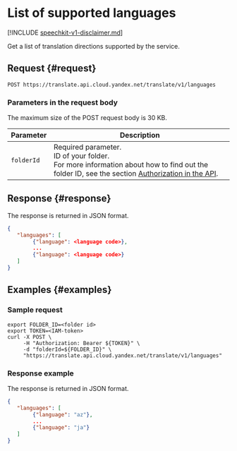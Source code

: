 # List of supported languages

[!INCLUDE [speechkit-v1-disclaimer.md](../../../_includes/speechkit-v1-disclaimer.md)]

Get a list of translation directions supported by the service.

## Request {#request}

```
POST https://translate.api.cloud.yandex.net/translate/v1/languages
```

### Parameters in the request body

The maximum size of the POST request body is 30 KB.

| Parameter | Description |
| ----- | ----- |
| `folderId` | Required parameter.<br/>ID of your folder.<br/>For more information about how to find out the folder ID, see the section [Authorization in the API](../../concepts/auth.md). |

## Response {#response}

The response is returned in JSON format.

```json
{
   "languages": [
        {"language": <language code>},
        ...
        {"language": <language code>}
   ]
}
```

## Examples {#examples}

### Sample request

```httpget
export FOLDER_ID=<folder id>
export TOKEN=<IAM-token>
curl -X POST \
     -H "Authorization: Bearer ${TOKEN}" \
     -d "folderId=${FOLDER_ID}" \
     "https://translate.api.cloud.yandex.net/translate/v1/languages"
```

### Response example

The response is returned in JSON format.

```json
{
   "languages": [
        {"language": "az"},
        ...
        {"language": "ja"}
   ]
}
```

